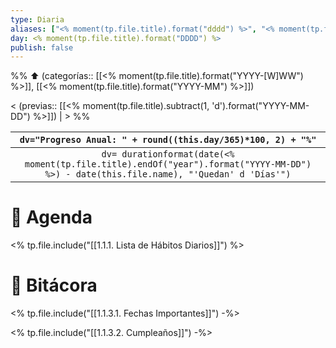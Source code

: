 ```yaml
---
type: Diaria
aliases: ["<% moment(tp.file.title).format("dddd") %>", "<% moment(tp.file.title).format("MM-DD") %>", "<% moment(tp.file.title).format("DDDD") %>"]
day: <% moment(tp.file.title).format("DDDD") %>
publish: false
---
```


%% ⬆️ (categorías:: [[<% moment(tp.file.title).format("YYYY-[W]WW") %>]], [[<% moment(tp.file.title).format("YYYY-MM") %>]])

< (previas:: [[<% moment(tp.file.title).subtract(1, 'd').format("YYYY-MM-DD") %>]]) | > %%

|                                      `dv="Progreso Anual: " + round((this.day/365)*100, 2) + "%"`                                      |
|:--------------------------------------------------------------------------------------------------------------------------------------:|
| `dv= durationformat(date(<% moment(tp.file.title).endOf("year").format("YYYY-MM-DD") %>) - date(this.file.name), "'Quedan' d 'Días'")` |

# 📌 Agenda

<% tp.file.include("[[1.1.1. Lista de Hábitos Diarios]]") %>

# 📒 Bitácora

<% tp.file.include("[[1.1.3.1. Fechas Importantes]]") -%>

<% tp.file.include("[[1.1.3.2. Cumpleaños]]") -%>

